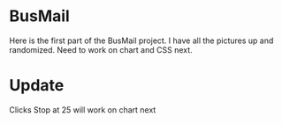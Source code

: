 # BusMail 
Here is the first part of the BusMail project. I have all the pictures up and randomized. Need to work on chart and CSS next.
# Update 
Clicks Stop at 25 will work on chart next
